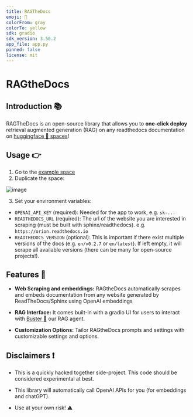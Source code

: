 ```yaml
---
title: RAGTheDocs
emoji: 👀
colorFrom: gray
colorTo: yellow
sdk: gradio
sdk_version: 3.50.2
app_file: app.py
pinned: false
license: mit
---
```


# RAGtheDocs

## Introduction 📚

RAGTheDocs is an open-source library that allows you to **one-click deploy** retrieval augmented generation (RAG) on any readthedocs documentation on [huggingface 🤗 spaces](https://huggingface.co/spaces/jerpint/RAGTheDocs)!

## Usage 👉

1) Go to the [example space](https://huggingface.co/spaces/jerpint/RAGTheDocs)
2) Duplicate the space:

![image](https://github.com/jerpint/buster/assets/18450628/0c89038c-c3af-4c1f-9d3b-9b4d83db4910)

3) Set your environment variables:
* `OPENAI_API_KEY` (required): Needed for the app to work, e.g. `sk-...`
* `READTHEDOCS_URL` (required): The url of the website you are interested in scraping (must be built with
sphinx/readthedocs). e.g. `https://orion.readthedocs.io`
* `READTHEDOCS_VERSION` (optional): This is important if there exist multiple versions of the docs (e.g. `en/v0.2.7` or `en/latest`). If left empty, it will scrape all available versions (there can be many for open-source projects!).

## Features 🚀

- **Web Scraping and embeddings:** RAGtheDocs automatically scrapes and embeds documentation from any website generated by ReadTheDocs/Sphinx using OpenAI embeddings

- **RAG Interface:** It comes built-in with a gradio UI for users to interact with [Buster 🤖](https://github.com/jerpint/buste) our RAG agent.

- **Customization Options:** Tailor RAGtheDocs prompts and settings with customizable settings and options.

## Disclaimers ❗

* This is a quickly hacked together side-project. This code should be considered experimental at best.

* This library will automatically call OpenAI APIs for you (for embeddings and chatGPT).

* Use at your own risk! ⚠️

